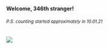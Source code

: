 #### Welcome, 346th stranger!

###### <sup>P.S. counting started approximately in 10.01.21</sup>

<img src="https://kraftwerk28.pp.ua/vcnt.png"></img>
